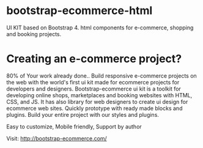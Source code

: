 # bootstrap-ecommerce-html
UI KIT based on Bootstrap 4. html components for e-commerce, shopping and booking projects. 

# Creating an e-commerce project? 
80% of Your work already done..
Build responsive e-commerce projects on the web with the world's first ui kit made for ecommerce projects for developers and designers. Bootstrap-ecommerce ui kit is a toolkit for developing online shops, marketplaces and booking websites with HTML, CSS, and JS. It has also library for web designers to create ui design for ecommerce web sites. Quickly prototype with ready made blocks and plugins. Build your entire project with our styles and plugins.

Easy to customize, Mobile friendly, Support by author

Visit: http://bootstrap-ecommerce.com/

